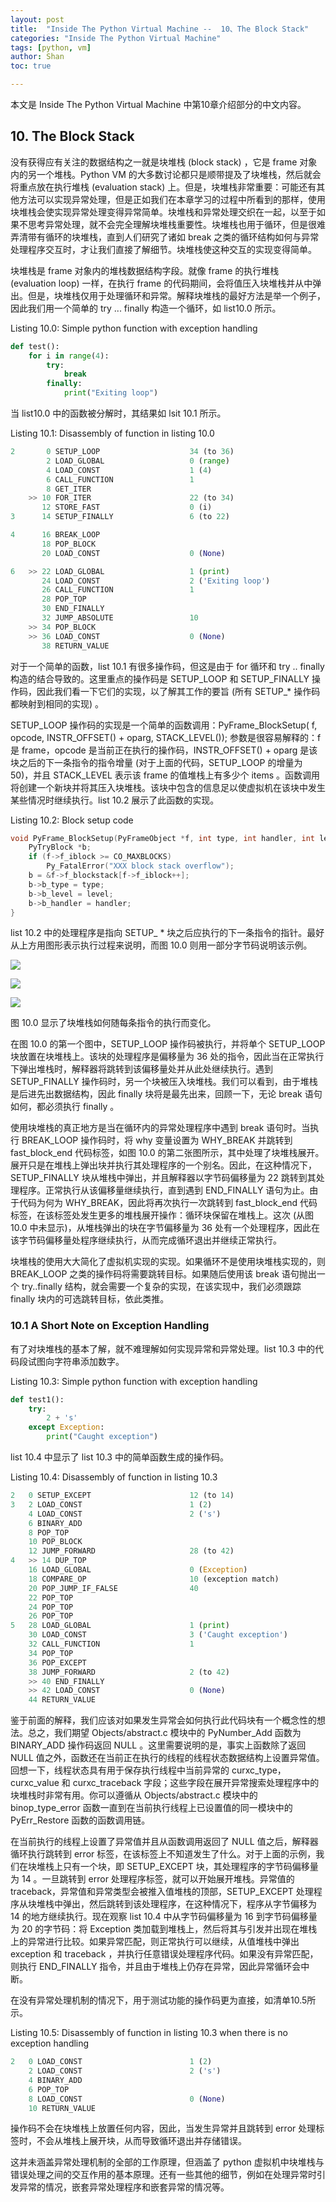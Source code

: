 ```yaml
---
layout: post
title:  "Inside The Python Virtual Machine --  10、The Block Stack"
categories: "Inside The Python Virtual Machine"
tags: [python, vm] 
author: Shan
toc: true

---
```


本文是 Inside The Python Virtual Machine 中第10章介绍部分的中文内容。

<!-- more -->


## 10. The Block Stack

没有获得应有关注的数据结构之一就是块堆栈 (block stack) ，它是 frame 对象内的另一个堆栈。Python VM 的大多数讨论都只是顺带提及了块堆栈，然后就会将重点放在执行堆栈 (evaluation stack) 上。但是，块堆栈非常重要：可能还有其他方法可以实现异常处理，但是正如我们在本章学习的过程中所看到的那样，使用块堆栈会使实现异常处理变得异常简单。块堆栈和异常处理交织在一起，以至于如果不思考异常处理，就不会完全理解块堆栈重要性。块堆栈也用于循环，但是很难弄清带有循环的块堆栈，直到人们研究了诸如 break 之类的循环结构如何与异常处理程序交互时，才让我们直接了解细节。块堆栈使这种交互的实现变得简单。

块堆栈是 frame 对象内的堆栈数据结构字段。就像 frame 的执行堆栈 (evaluation loop) 一样，在执行 frame 的代码期间，会将值压入块堆栈并从中弹出。但是，块堆栈仅用于处理循环和异常。解释块堆栈的最好方法是举一个例子，因此我们用一个简单的 try ... finally 构造一个循环，如 list10.0 所示。

Listing 10.0: Simple python function with exception handling

```python
def test():
    for i in range(4):
        try:
            break
        finally:
            print("Exiting loop")
```

当 list10.0 中的函数被分解时，其结果如 lsit 10.1 所示。

Listing 10.1: Disassembly of function in listing 10.0

```python
2		0 SETUP_LOOP 					34 (to 36)
		2 LOAD_GLOBAL 					0 (range)
		4 LOAD_CONST 					1 (4)
		6 CALL_FUNCTION 				1
		8 GET_ITER
	>> 10 FOR_ITER 						22 (to 34)
	   12 STORE_FAST 					0 (i)
3	   14 SETUP_FINALLY 				6 (to 22)

4	   16 BREAK_LOOP
	   18 POP_BLOCK
	   20 LOAD_CONST 					0 (None)

6	>> 22 LOAD_GLOBAL 					1 (print)
	   24 LOAD_CONST 					2 ('Exiting loop')
	   26 CALL_FUNCTION 				1
	   28 POP_TOP
	   30 END_FINALLY
	   32 JUMP_ABSOLUTE 				10
	>> 34 POP_BLOCK
	>> 36 LOAD_CONST 					0 (None)
	   38 RETURN_VALUE
```

对于一个简单的函数，list 10.1 有很多操作码，但这是由于 for 循环和 try .. finally 构造的结合导致的。这里重点的操作码是 SETUP_LOOP 和 SETUP_FINALLY 操作码，因此我们看一下它们的实现，以了解其工作的要旨 (所有 SETUP_* 操作码都映射到相同的实现) 。 

SETUP_LOOP 操作码的实现是一个简单的函数调用：PyFrame_BlockSetup( f, opcode, INSTR_OFFSET() + oparg, STACK_LEVEL()); 参数是很容易解释的：f 是 frame，opcode 是当前正在执行的操作码，INSTR_OFFSET() + oparg 是该块之后的下一条指令的指令增量 (对于上面的代码，SETUP_LOOP 的增量为 50)，并且 STACK_LEVEL 表示该 frame 的值堆栈上有多少个 items 。函数调用将创建一个新块并将其压入块堆栈。该块中包含的信息足以使虚拟机在该块中发生某些情况时继续执行。list 10.2 展示了此函数的实现。

Listing 10.2: Block setup code

```c
void PyFrame_BlockSetup(PyFrameObject *f, int type, int handler, int level){
    PyTryBlock *b;
    if (f->f_iblock >= CO_MAXBLOCKS)
    	Py_FatalError("XXX block stack overflow");
    b = &f->f_blockstack[f->f_iblock++];
    b->b_type = type;
    b->b_level = level;
    b->b_handler = handler;
}
```

list 10.2 中的处理程序是指向 SETUP_ * 块之后应执行的下一条指令的指针。最好从上方用图形表示执行过程来说明，而图 10.0 则用一部分字节码说明该示例。

![](./images/image-20191130143901.png)

![](./images/image-20191130143902.png)

![](./images/image-20191130143903.png)

图 10.0 显示了块堆栈如何随每条指令的执行而变化。

在图 10.0 的第一个图中，SETUP_LOOP 操作码被执行，并将单个 SETUP_LOOP 块放置在块堆栈上。该块的处理程序是偏移量为 36 处的指令，因此当在正常执行下弹出堆栈时，解释器将跳转到该偏移量处并从此处继续执行。遇到 SETUP_FINALLY 操作码时，另一个块被压入块堆栈。我们可以看到，由于堆栈是后进先出数据结构，因此 finally 块将是最先出来，回顾一下，无论 break 语句如何，都必须执行 finally 。

使用块堆栈的真正地方是当在循环内的异常处理程序中遇到 break 语句时。当执行 BREAK_LOOP 操作码时，将 why 变量设置为 WHY_BREAK 并跳转到 fast_block_end 代码标签，如图 10.0 的第二张图所示，其中处理了块堆栈展开。展开只是在堆栈上弹出块并执行其处理程序的一个别名。因此，在这种情况下，SETUP_FINALLY 块从堆栈中弹出，并且解释器以字节码偏移量为 22 跳转到其处理程序。正常执行从该偏移量继续执行，直到遇到 END_FINALLY 语句为止。由于代码为何为 WHY_BREAK，因此将再次执行一次跳转到 fast_block_end 代码标签，在该标签处发生更多的堆栈展开操作：循环块保留在堆栈上。这次 (从图 10.0 中未显示)，从堆栈弹出的块在字节偏移量为 36 处有一个处理程序，因此在该字节码偏移量处程序继续执行，从而完成循环退出并继续正常执行。

块堆栈的使用大大简化了虚拟机实现的实现。如果循环不是使用块堆栈实现的，则 BREAK_LOOP 之类的操作码将需要跳转目标。如果随后使用该 break 语句抛出一个 try..finally 结构，就会需要一个复杂的实现，在该实现中，我们必须跟踪 finally 块内的可选跳转目标，依此类推。

### 10.1 A Short Note on Exception Handling

有了对块堆栈的基本了解，就不难理解如何实现异常和异常处理。list 10.3 中的代码段试图向字符串添加数字。

Listing 10.3: Simple python function with exception handling

```python
def test1():
    try:
    	2 + 's'
    except Exception:
    	print("Caught exception")
```

list 10.4 中显示了 list 10.3 中的简单函数生成的操作码。

Listing 10.4: Disassembly of function in listing 10.3

```python
2 	0 SETUP_EXCEPT 						12 (to 14)
3 	2 LOAD_CONST 						1 (2)
	4 LOAD_CONST 						2 ('s')
	6 BINARY_ADD
	8 POP_TOP
	10 POP_BLOCK
	12 JUMP_FORWARD 					28 (to 42)
4 	>> 14 DUP_TOP
	16 LOAD_GLOBAL 						0 (Exception)
	18 COMPARE_OP 						10 (exception match)
	20 POP_JUMP_IF_FALSE 				40
	22 POP_TOP
	24 POP_TOP
	26 POP_TOP
5 	28 LOAD_GLOBAL 						1 (print)
	30 LOAD_CONST 						3 ('Caught exception')
	32 CALL_FUNCTION 					1
	34 POP_TOP
	36 POP_EXCEPT
	38 JUMP_FORWARD 					2 (to 42)
	>> 40 END_FINALLY
	>> 42 LOAD_CONST 					0 (None)
	44 RETURN_VALUE
```

鉴于前面的解释，我们应该对如果发生异常会如何执行此代码块有一个概念性的想法。总之，我们期望 Objects/abstract.c 模块中的 PyNumber_Add 函数为 BINARY_ADD 操作码返回 NULL 。这里需要说明的是，事实上函数除了返回 NULL 值之外，函数还在当前正在执行的线程的线程状态数据结构上设置异常值。回想一下，线程状态具有用于保存执行线程中当前异常的 curxc_type，curxc_value 和 curxc_traceback 字段；这些字段在展开异常搜索处理程序中的块堆栈时非常有用。你可以遵循从 Objects/abstract.c 模块中的 binop_type_error 函数一直到在当前执行线程上已设置值的同一模块中的 PyErr_Restore 函数的函数调用链。

在当前执行的线程上设置了异常值并且从函数调用返回了 NULL 值之后，解释器循环执行跳转到 error 标签，在该标签上不知道发生了什么。对于上面的示例，我们在块堆栈上只有一个块，即 SETUP_EXCEPT 块，其处理程序的字节码偏移量为 14 。一旦跳转到 error 处理程序标签，就可以开始展开堆栈。异常值的 traceback，异常值和异常类型会被推入值堆栈的顶部，SETUP_EXCEPT 处理程序从块堆栈中弹出，然后跳转到该处理程序，在这种情况下，程序从字节偏移为 14 的地方继续执行。现在观察 list 10.4 中从字节码偏移量为 16 到字节码偏移量为 20 的字节码：将 Exception 类加载到堆栈上，然后将其与引发并出现在堆栈上的异常进行比较。如果异常匹配，则正常执行可以继续，从值堆栈中弹出 exception 和 traceback ，并执行任意错误处理程序代码。如果没有异常匹配，则执行 END_FINALLY 指令，并且由于堆栈上仍存在异常，因此异常循环会中断。

在没有异常处理机制的情况下，用于测试功能的操作码更为直接，如清单10.5所示。

Listing 10.5: Disassembly of function in listing 10.3 when there is no exception handling

```python
2 	0 LOAD_CONST 						1 (2)
	2 LOAD_CONST 						2 ('s')
	4 BINARY_ADD
	6 POP_TOP
	8 LOAD_CONST 						0 (None)
	10 RETURN_VALUE
```

操作码不会在块堆栈上放置任何内容，因此，当发生异常并且跳转到 error 处理标签时，不会从堆栈上展开块，从而导致循环退出并存储错误。

这并未涵盖异常处理机制的全部的工作原理，但涵盖了 python 虚拟机中块堆栈与错误处理之间的交互作用的基本原理。还有一些其他的细节，例如在处理异常时引发异常的情况，嵌套异常处理程序和嵌套异常的情况等。
